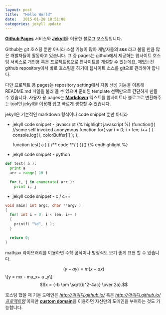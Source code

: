 ```yaml
---
layout: post
title:  "Hello World"
date:   2015-01-28 18:51:08
categories: jekyll update
---
```

[**Github Pages**][github-pages] 서비스와 [**Jekyll**][jekyll]을 이용한 블로그 포스팅입니다. 

Github는 git 호스팅 뿐만 아니라 소셜 기능이 많아 개발자들의 **_sns_** 라고 불릴 만큼 많은 개발자들이 활동하고 있습니다. 그 중 pages는 github에서 제공하는 웹사이트 호스팅 서비스로 개인용 혹은 프로젝트용으로 웹사이트를 개설할 수 있는데요, 재밌는건 github repository에서 바로 호스팅을 하기에 웹사이트 소스를 git으로 관리해야 합니다. 

다만 프로젝트 용 pages는 repository setting에서 자동 생성 기능을 이용해 README.md 파일을 불러 올 수 있으며 준비된 template 선택만으로 간단하게 만들 수 있습니다. 사용자 용 pages는 [__Markdown__][markdown] 텍스트를 웹사이트나 블로그로 변환해주는 tool인 jekyll을 이용해 쉽고 빠르게 생성할 수 있습니다.

jekyll은 기본적인 markdown 형식이나 code snippet 뿐만 아니라 

* jekyll code snippet - javascript
{% highlight javascript %}
(function(){
  //some self invoked anonymous function
  for( var i = 0; i < len; i++ )
  {
    console.log( i, colorBuffer[i] );
  };

  function test( a )
  {
    /** code **/
  }
})()
{% endhighlight %}

* jekyll code snippet - python

```python
def test( a ):
  print a
  arr = range( 10 )

  for i, j in enumerate( arr ):
    print i, j
```
* jekyll code snippet - c / c++


```c
void main( int argc, char **argv )
{
  for( int i = 0; i < len; i++ )
  {
    printf( "%d", i );
  }

  return 0;
}
```

mathjax 라이브러리를 이용하면 수학 공식이나 방정식도 보기 좋게 표현 할 수 있습니다.

$$(y-ay) = m( x - ax )$$
\\[y = mx - ma_x+ a _y\\]
$$x = {-b \pm \sqrt{b^2-4ac} \over 2a}.$$


호스팅 했을 때 기본 도메인은 _http://아이디.github.io/_ 혹은 _http://아이디.github.io/프로젝트명_
 이지만 [**custom domain**][gh-help-customdomain]을 이용하면 자신만의 도메인을 부여하는 것도 가능합니다.

[jekyll]:      http://jekyllrb.com
[github-pages]: https://pages.github.com/
[markdown]: http://daringfireball.net/projects/markdown/
[gh-help-customdomain]: https://help.github.com/articles/setting-up-a-custom-domain-with-github-pages/